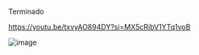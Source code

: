 Terminado

https://youtu.be/txvyAO894DY?si=MX5cRibV1YTq1voB


![image](https://github.com/HiramJJG/U3-A1DisenoLogin/assets/144726165/c0fdb7b1-bdae-497e-ae47-eb9b3aa2f2c4)



